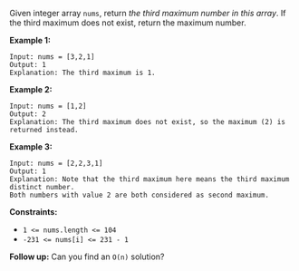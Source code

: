 Given integer array `nums`, return _the third maximum number in this array_.
If the third maximum does not exist, return the maximum number.



**Example 1:**

    
    
    Input: nums = [3,2,1]
    Output: 1
    Explanation: The third maximum is 1.
    

**Example 2:**

    
    
    Input: nums = [1,2]
    Output: 2
    Explanation: The third maximum does not exist, so the maximum (2) is returned instead.
    

**Example 3:**

    
    
    Input: nums = [2,2,3,1]
    Output: 1
    Explanation: Note that the third maximum here means the third maximum distinct number.
    Both numbers with value 2 are both considered as second maximum.
    



**Constraints:**

  * `1 <= nums.length <= 104`
  * `-231 <= nums[i] <= 231 - 1`



**Follow up:** Can you find an `O(n)` solution?

